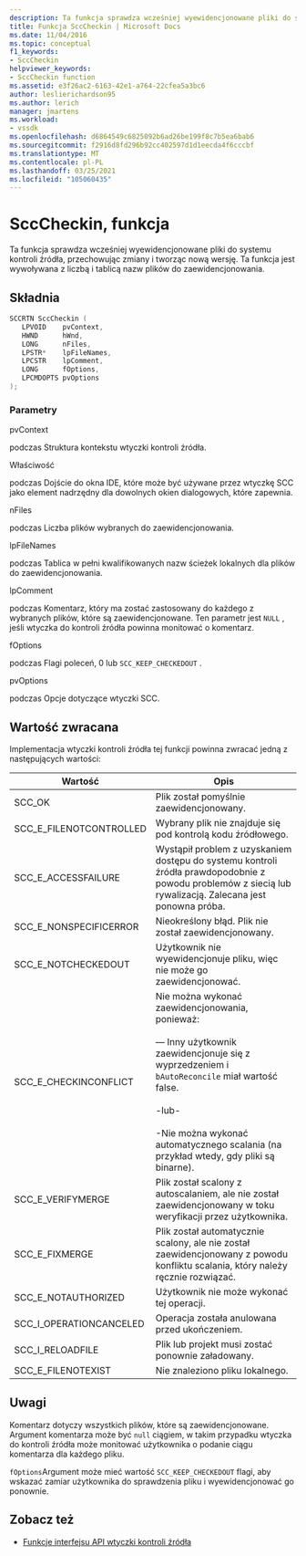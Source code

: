 ```yaml
---
description: Ta funkcja sprawdza wcześniej wyewidencjonowane pliki do systemu kontroli źródła, przechowując zmiany i tworząc nową wersję.
title: Funkcja SccCheckin | Microsoft Docs
ms.date: 11/04/2016
ms.topic: conceptual
f1_keywords:
- SccCheckin
helpviewer_keywords:
- SccCheckin function
ms.assetid: e3f26ac2-6163-42e1-a764-22cfea5a3bc6
author: leslierichardson95
ms.author: lerich
manager: jmartens
ms.workload:
- vssdk
ms.openlocfilehash: d6864549c6825092b6ad26be199f8c7b5ea6bab6
ms.sourcegitcommit: f2916d8fd296b92cc402597d1d1eecda4f6cccbf
ms.translationtype: MT
ms.contentlocale: pl-PL
ms.lasthandoff: 03/25/2021
ms.locfileid: "105060435"
---
```

# <a name="scccheckin-function"></a>SccCheckin, funkcja
Ta funkcja sprawdza wcześniej wyewidencjonowane pliki do systemu kontroli źródła, przechowując zmiany i tworząc nową wersję. Ta funkcja jest wywoływana z liczbą i tablicą nazw plików do zaewidencjonowania.

## <a name="syntax"></a>Składnia

```cpp
SCCRTN SccCheckin (
   LPVOID    pvContext,
   HWND      hWnd,
   LONG      nFiles,
   LPSTR*    lpFileNames,
   LPCSTR    lpComment,
   LONG      fOptions,
   LPCMDOPTS pvOptions
);
```

### <a name="parameters"></a>Parametry
 pvContext

podczas Struktura kontekstu wtyczki kontroli źródła.

 Właściwość

podczas Dojście do okna IDE, które może być używane przez wtyczkę SCC jako element nadrzędny dla dowolnych okien dialogowych, które zapewnia.

 nFiles

podczas Liczba plików wybranych do zaewidencjonowania.

 lpFileNames

podczas Tablica w pełni kwalifikowanych nazw ścieżek lokalnych dla plików do zaewidencjonowania.

 lpComment

podczas Komentarz, który ma zostać zastosowany do każdego z wybranych plików, które są zaewidencjonowane. Ten parametr jest `NULL` , jeśli wtyczka do kontroli źródła powinna monitować o komentarz.

 fOptions

podczas Flagi poleceń, 0 lub `SCC_KEEP_CHECKEDOUT` .

 pvOptions

podczas Opcje dotyczące wtyczki SCC.

## <a name="return-value"></a>Wartość zwracana
 Implementacja wtyczki kontroli źródła tej funkcji powinna zwracać jedną z następujących wartości:

|Wartość|Opis|
|-----------|-----------------|
|SCC_OK|Plik został pomyślnie zaewidencjonowany.|
|SCC_E_FILENOTCONTROLLED|Wybrany plik nie znajduje się pod kontrolą kodu źródłowego.|
|SCC_E_ACCESSFAILURE|Wystąpił problem z uzyskaniem dostępu do systemu kontroli źródła prawdopodobnie z powodu problemów z siecią lub rywalizacją. Zalecana jest ponowna próba.|
|SCC_E_NONSPECIFICERROR|Nieokreślony błąd. Plik nie został zaewidencjonowany.|
|SCC_E_NOTCHECKEDOUT|Użytkownik nie wyewidencjonuje pliku, więc nie może go zaewidencjonować.|
|SCC_E_CHECKINCONFLICT|Nie można wykonać zaewidencjonowania, ponieważ:<br /><br /> — Inny użytkownik zaewidencjonuje się z wyprzedzeniem i `bAutoReconcile` miał wartość false.<br /><br /> -lub-<br /><br /> -Nie można wykonać automatycznego scalania (na przykład wtedy, gdy pliki są binarne).|
|SCC_E_VERIFYMERGE|Plik został scalony z autoscalaniem, ale nie został zaewidencjonowany w toku weryfikacji przez użytkownika.|
|SCC_E_FIXMERGE|Plik został automatycznie scalony, ale nie został zaewidencjonowany z powodu konfliktu scalania, który należy ręcznie rozwiązać.|
|SCC_E_NOTAUTHORIZED|Użytkownik nie może wykonać tej operacji.|
|SCC_I_OPERATIONCANCELED|Operacja została anulowana przed ukończeniem.|
|SCC_I_RELOADFILE|Plik lub projekt musi zostać ponownie załadowany.|
|SCC_E_FILENOTEXIST|Nie znaleziono pliku lokalnego.|

## <a name="remarks"></a>Uwagi
 Komentarz dotyczy wszystkich plików, które są zaewidencjonowane. Argument komentarza może być `null` ciągiem, w takim przypadku wtyczka do kontroli źródła może monitować użytkownika o podanie ciągu komentarza dla każdego pliku.

 `fOptions`Argument może mieć wartość `SCC_KEEP_CHECKEDOUT` flagi, aby wskazać zamiar użytkownika do sprawdzenia pliku i wyewidencjonować go ponownie.

## <a name="see-also"></a>Zobacz też
- [Funkcje interfejsu API wtyczki kontroli źródła](../extensibility/source-control-plug-in-api-functions.md)
